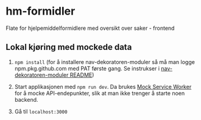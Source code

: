 # hm-formidler

Flate for hjelpemiddelformidlere med oversikt over saker - frontend

## Lokal kjøring med mockede data

1. `npm install` (for å installere nav-dekoratoren-moduler så må man logge npm.pkg.github.com med PAT første gang. Se instrukser i [nav-dekoratoren-moduler README](https://github.com/navikt/nav-dekoratoren-moduler#ved-lokal-kj%C3%B8ring))

2. Start applikasjonen med `npm run dev`. Da brukes [Mock Service Worker](https://mswjs.io/) for å mocke API-endepunkter, slik at man ikke trenger å starte noen backend.
   
3. Gå til `localhost:3000`
